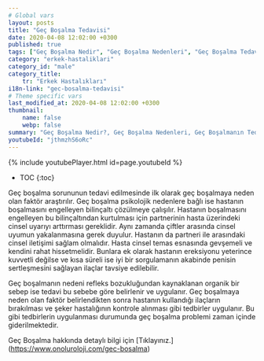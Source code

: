 ```yaml
---
# Global vars
layout: posts
title: "Geç Boşalma Tedavisi"
date: 2020-04-08 12:02:00 +0300
published: true
tags: ["Geç Boşalma Nedir", "Geç Boşalma Nedenleri", "Geç Boşalma Tedavi", "Geç Boşalma Nedeni", "Geç Boşalma", "Geç Boşalma Sebebi", "Geç Boşalma Çözüm", "Geç Boşalma Avantajları", "boşalamama" ]
category: "erkek-hastaliklari"
category_id: "male"
category_title:
    tr: "Erkek Hastalıkları"
i18n-link: "gec-bosalma-tedavisi"
# Theme specific vars
last_modified_at: 2020-04-08 12:02:00 +0300
thumbnail:
    name: false
    webp: false
summary: "Geç Boşalma Nedir?, Geç Boşalma Nedenleri, Geç Boşalmanın Tedavisi, Geç Boşalma Neden olur, Geç Boşalma, Geç Boşalma Sebepleri, Geç Boşalma Çözümü, Geç Boşalma Avantajları, Geç Boşalma Dezavantajları , Cinsellik"
youtubeId: "jthmzhS6oRc"
---
```

{% include youtubePlayer.html id=page.youtubeId %}

* TOC
{:toc}

Geç boşalma sorununun tedavi edilmesinde ilk olarak geç boşalmaya neden olan faktör araştırılır. Geç boşalma psikolojik nedenlere bağlı ise hastanın boşalmasını engelleyen bilinçaltı çözülmeye çalışılır. Hastanın boşalmasını engelleyen bu bilinçaltından kurtulması için partnerinin hasta üzerindeki cinsel uyarıyı arttırması gereklidir. Aynı zamanda çiftler arasında cinsel uyumun yakalanmasına gerek duyulur. Hastanın da partneri ile arasındaki cinsel iletişimi sağlam olmalıdır. Hasta cinsel temas esnasında gevşemeli ve kendini rahat hissetmelidir. Bunlara ek olarak hastanın ereksiyonu yeterince kuvvetli değilse ve kısa süreli ise iyi bir sorgulamanın akabinde penisin sertleşmesini sağlayan ilaçlar tavsiye edilebilir.

Geç boşalmanın nedeni refleks bozukluğundan kaynaklanan organik bir sebep ise tedavi bu sebebe göre belirlenir ve uygulanır. Geç boşalmaya neden olan faktör belirlendikten sonra hastanın kullandığı ilaçların bırakılması ve şeker hastalığının kontrole alınması gibi tedbirler uygulanır. Bu gibi tedbirlerin uygulanması durumunda geç boşalma problemi zaman içinde giderilmektedir.


Geç Boşalma hakkında detaylı bilgi için [Tıklayınız.] (https://www.onoluroloji.com/gec-bosalma)
